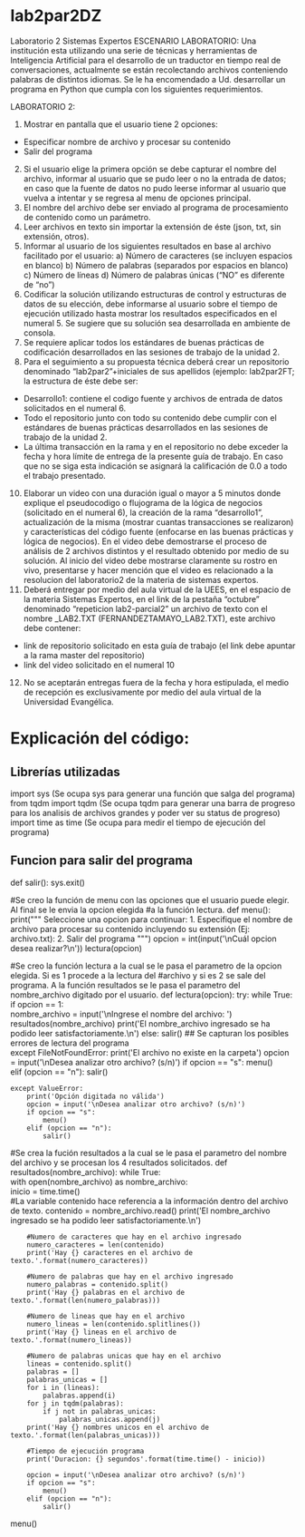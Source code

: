 # lab2par2DZ
Laboratorio 2 Sistemas Expertos
ESCENARIO LABORATORIO:
Una institución esta utilizando una serie de técnicas y herramientas de Inteligencia Artificial
para el desarrollo de un traductor en tiempo real de conversaciones, actualmente se están
recolectando archivos conteniendo palabras de distintos idiomas.
Se le ha encomendado a Ud. desarrollar un programa en Python que cumpla con los siguientes
requerimientos.

LABORATORIO 2:
1. Mostrar en pantalla que el usuario tiene 2 opciones:
- Especificar nombre de archivo y procesar su contenido
- Salir del programa
2. Si el usuario elige la primera opción se debe capturar el nombre del archivo, informar al
usuario que se pudo leer o no la entrada de datos; en caso que la fuente de datos no pudo
leerse informar al usuario que vuelva a intentar y se regresa al menu de opciones principal.
3. El nombre del archivo debe ser enviado al programa de procesamiento de contenido como
un parámetro.
4. Leer archivos en texto sin importar la extensión de éste (json, txt, sin extensión, otros).
5. Informar al usuario de los siguientes resultados en base al archivo facilitado por el usuario:
a) Número de caracteres (se incluyen espacios en blanco)
b) Número de palabras (separados por espacios en blanco)
c) Número de líneas
d) Número de palabras únicas (“NO” es diferente de “no”)
6. Codificar la solución utilizando estructuras de control y estructuras de datos de su elección,
debe informarse al usuario sobre el tiempo de ejecución utilizado hasta mostrar los
resultados especificados en el numeral 5. Se sugiere que su solución sea desarrollada en
ambiente de consola.
7. Se requiere aplicar todos los estándares de buenas prácticas de codificación desarrollados
en las sesiones de trabajo de la unidad 2.
9. Para el seguimiento a su propuesta técnica deberá crear un repositorio denominado
“lab2par2”+iniciales de sus apellidos (ejemplo: lab2par2FT; la estructura de éste debe ser:
- Desarrollo1: contiene el codigo fuente y archivos de entrada de datos solicitados en el
numeral 6.
- Todo el repositorio junto con todo su contenido debe cumplir con el estándares de
buenas prácticas desarrollados en las sesiones de trabajo de la unidad 2.
- La última transacción en la rama y en el repositorio no debe exceder la fecha y hora
límite de entrega de la presente guía de trabajo. En caso que no se siga esta indicación se
asignará la calificación de 0.0 a todo el trabajo presentado.
10. Elaborar un video con una duración igual o mayor a 5 minutos donde explique el
pseudocodigo o flujograma de la lógica de negocios (solicitado en el numeral 6), la
creación de la rama “desarrollo1”, actualización de la misma (mostrar cuantas
transacciones se realizaron) y características del código fuente (enfocarse en las buenas
prácticas y lógica de negocios).
En el video debe demostrarse el proceso de análisis de 2 archivos distintos y el resultado
obtenido por medio de su solución.
Al inicio del video debe mostrarse claramente su rostro en vivo, presentarse y hacer
mención que el video es relacionado a la resolucion del laboratorio2 de la materia de
sistemas expertos.
11. Deberá entregar por medio del aula virtual de la UEES, en el espacio de la materia Sistemas
Expertos, en el link de la pestaña “octubre” denominado “repeticion lab2-parcial2” un
archivo de texto con el nombre <APELLIDOS>_LAB2.TXT
(FERNANDEZTAMAYO_LAB2.TXT), este archivo debe contener:
- link de repositorio solicitado en esta guía de trabajo (el link debe apuntar a la rama
master del repositorio)
- link del video solicitado en el numeral 10
12. No se aceptarán entregas fuera de la fecha y hora estipulada, el medio de recepción es
exclusivamente por medio del aula virtual de la Universidad Evangélica.
  
# Explicación del código:

## Librerías utilizadas
import sys (Se ocupa sys para generar una función que salga del programa)
from tqdm import tqdm (Se ocupa tqdm para generar una barra de progreso para los analisis de archivos grandes y poder ver su status de progreso)
import time as time (Se ocupa para medir el tiempo de ejecución del programa)

## Funcion para salir del programa
def salir():
    sys.exit()

#Se creo la función de menu con las opciones que el usuario puede elegir. Al final se le envia la opcion elegida 
#a la función lectura. 
def menu():
    print("""
    Seleccione una opcion para continuar:
    1. Especifique el nombre de archivo para procesar su contenido incluyendo su extensión (Ej: archivo.txt): 
    2. Salir del programa
        """)
    opcion = int(input('\nCuál opcion desea realizar?\n'))
    lectura(opcion)
    
#Se creo la función lectura a la cual se le pasa el parametro de la opcion elegida. Si es 1 procede a la lectura del
#archivo y si es 2 se sale del programa. A la función resultados se le pasa el parametro del nombre_archivo digitado por el usuario. 
def lectura(opcion):
    try:
        while True:
            if opcion == 1:      
                nombre_archivo = input('\nIngrese el nombre del archivo: ')
                resultados(nombre_archivo)
                print('El nombre_archivo ingresado se ha podido leer satisfactoriamente.\n')
            else:
                salir()
    ## Se capturan los posibles errores de lectura del programa    
    except FileNotFoundError:
        print('El archivo no existe en la carpeta')
        opcion = input('\nDesea analizar otro archivo? (s/n)')
        if opcion == "s":
            menu()                               
        elif (opcion == "n"):
            salir()
            
    except ValueError:
        print('Opción digitada no válida')
        opcion = input('\nDesea analizar otro archivo? (s/n)')
        if opcion == "s":
            menu()                               
        elif (opcion == "n"):
            salir()

#Se crea la fución resultados a la cual se le pasa el parametro del nombre del archivo y se procesan los 4 resultados solicitados.
def resultados(nombre_archivo):
    while True:                   
        with open(nombre_archivo) as nombre_archivo:  
            inicio = time.time()            
            #La variable contenido hace referencia a la información dentro del archivo de texto.
            contenido = nombre_archivo.read()
            print('El nombre_archivo ingresado se ha podido leer satisfactoriamente.\n')
            
        #Numero de caracteres que hay en el archivo ingresado
        numero_caracteres = len(contenido)
        print('Hay {} caracteres en el archivo de texto.'.format(numero_caracteres))
        
        #Numero de palabras que hay en el archivo ingresado
        numero_palabras = contenido.split()
        print('Hay {} palabras en el archivo de texto.'.format(len(numero_palabras)))
        
        #Numero de lineas que hay en el archivo
        numero_lineas = len(contenido.splitlines())
        print('Hay {} lineas en el archivo de texto.'.format(numero_lineas)) 
        
        #Numero de palabras unicas que hay en el archivo
        lineas = contenido.split()
        palabras = []
        palabras_unicas = []
        for i in (lineas):
            palabras.append(i)
        for j in tqdm(palabras):
            if j not in palabras_unicas:
                palabras_unicas.append(j)
        print('Hay {} nombres unicos en el archivo de texto.'.format(len(palabras_unicas)))
        
        #Tiempo de ejecución programa
        print('Duracion: {} segundos'.format(time.time() - inicio))                       
        
        opcion = input('\nDesea analizar otro archivo? (s/n)')
        if opcion == "s":
            menu()                               
        elif (opcion == "n"):
            salir()            
menu()  
